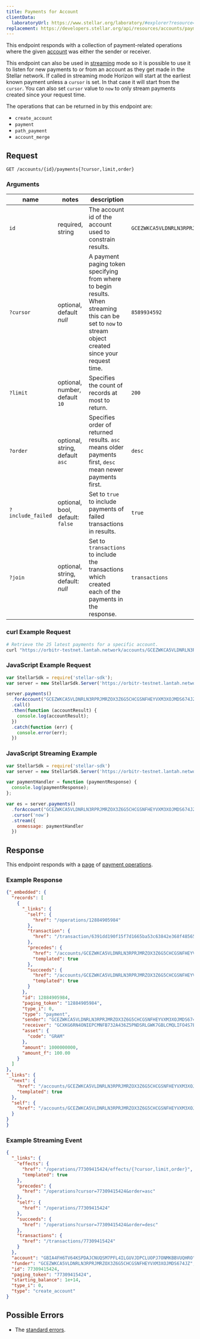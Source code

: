 ```yaml
---
title: Payments for Account
clientData:
  laboratoryUrl: https://www.stellar.org/laboratory/#explorer?resource=payments&endpoint=for_account
replacement: https://developers.stellar.org/api/resources/accounts/payments/
---
```


This endpoint responds with a collection of payment-related operations where the given
[account](../resources/account.md) was either the sender or receiver.

This endpoint can also be used in [streaming](../streaming.md) mode so it is possible to use it to
listen for new payments to or from an account as they get made in the Stellar network.
If called in streaming mode Horizon will start at the earliest known payment unless a `cursor` is
set. In that case it will start from the `cursor`. You can also set `cursor` value to `now` to only
stream payments created since your request time.

The operations that can be returned in by this endpoint are:
- `create_account`
- `payment`
- `path_payment`
- `account_merge`

## Request

```
GET /accounts/{id}/payments{?cursor,limit,order}
```

### Arguments

| name | notes | description | example |
| ---- | ----- | ----------- | ------- |
| `id` | required, string | The account id of the account used to constrain results. | `GCEZWKCA5VLDNRLN3RPRJMRZOX3Z6G5CHCGSNFHEYVXM3XOJMDS674JZ` |
| `?cursor` | optional, default _null_ | A payment paging token specifying from where to begin results. When streaming this can be set to `now` to stream object created since your request time. | `8589934592` |
| `?limit` | optional, number, default `10` | Specifies the count of records at most to return. | `200` |
| `?order` | optional, string, default `asc` | Specifies order of returned results. `asc` means older payments first, `desc` mean newer payments first. | `desc` |
| `?include_failed` | optional, bool, default: `false` | Set to `true` to include payments of failed transactions in results. | `true` |
| `?join` | optional, string, default: _null_ | Set to `transactions` to include the transactions which created each of the payments in the response. | `transactions` |

### curl Example Request

```bash
# Retrieve the 25 latest payments for a specific account.
curl "https://orbitr-testnet.lantah.network/accounts/GCEZWKCA5VLDNRLN3RPRJMRZOX3Z6G5CHCGSNFHEYVXM3XOJMDS674JZ/payments?limit=25&order=desc"
```

### JavaScript Example Request

```javascript
var StellarSdk = require('stellar-sdk');
var server = new StellarSdk.Server('https://orbitr-testnet.lantah.network');

server.payments()
  .forAccount("GCEZWKCA5VLDNRLN3RPRJMRZOX3Z6G5CHCGSNFHEYVXM3XOJMDS674JZ")
  .call()
  .then(function (accountResult) {
    console.log(accountResult);
  })
  .catch(function (err) {
    console.error(err);
  })
```

### JavaScript Streaming Example

```javascript
var StellarSdk = require('stellar-sdk')
var server = new StellarSdk.Server('https://orbitr-testnet.lantah.network');

var paymentHandler = function (paymentResponse) {
  console.log(paymentResponse);
};

var es = server.payments()
  .forAccount("GCEZWKCA5VLDNRLN3RPRJMRZOX3Z6G5CHCGSNFHEYVXM3XOJMDS674JZ")
  .cursor('now')
  .stream({
    onmessage: paymentHandler
  })
```

## Response

This endpoint responds with a [page](../resources/page.md) of [payment operations](../resources/operation.md).

### Example Response

```json
{"_embedded": {
  "records": [
    {
      "_links": {
        "self": {
          "href": "/operations/12884905984"
        },
        "transaction": {
          "href": "/transaction/6391dd190f15f7d1665ba53c63842e368f485651a53d8d852ed442a446d1c69a"
        },
        "precedes": {
          "href": "/accounts/GCEZWKCA5VLDNRLN3RPRJMRZOX3Z6G5CHCGSNFHEYVXM3XOJMDS674JZ/payments?cursor=12884905984&order=asc{?limit}",
          "templated": true
        },
        "succeeds": {
          "href": "/accounts/GCEZWKCA5VLDNRLN3RPRJMRZOX3Z6G5CHCGSNFHEYVXM3XOJMDS674JZ/payments?cursor=12884905984&order=desc{?limit}",
          "templated": true
        }
      },
      "id": 12884905984,
      "paging_token": "12884905984",
      "type_i": 0,
      "type": "payment",
      "sender": "GCEZWKCA5VLDNRLN3RPRJMRZOX3Z6G5CHCGSNFHEYVXM3XOJMDS674JZ",
      "receiver": "GCXKG6RN4ONIEPCMNFB732A436Z5PNDSRLGWK7GBLCMQLIFO4S7EYWVU",
      "asset": {
        "code": "GRAM"
      },
      "amount": 1000000000,
      "amount_f": 100.00
    }
  ]
},
"_links": {
  "next": {
    "href": "/accounts/GCEZWKCA5VLDNRLN3RPRJMRZOX3Z6G5CHCGSNFHEYVXM3XOJMDS674JZ/payments?cursor=12884905984&order=asc{?limit}",
    "templated": true
  },
  "self": {
    "href": "/accounts/GCEZWKCA5VLDNRLN3RPRJMRZOX3Z6G5CHCGSNFHEYVXM3XOJMDS674JZ/payments"
  }
}
}
```

### Example Streaming Event

```json
{
  "_links": {
    "effects": {
      "href": "/operations/77309415424/effects/{?cursor,limit,order}",
      "templated": true
    },
    "precedes": {
      "href": "/operations?cursor=77309415424&order=asc"
    },
    "self": {
      "href": "/operations/77309415424"
    },
    "succeeds": {
      "href": "/operations?cursor=77309415424&order=desc"
    },
    "transactions": {
      "href": "/transactions/77309415424"
    }
  },
  "account": "GBIA4FH6TV64KSPDAJCNUQSM7PFL4ILGUVJDPCLUOPJ7ONMKBBVUQHRO",
  "funder": "GCEZWKCA5VLDNRLN3RPRJMRZOX3Z6G5CHCGSNFHEYVXM3XOJMDS674JZ",
  "id": 77309415424,
  "paging_token": "77309415424",
  "starting_balance": 1e+14,
  "type_i": 0,
  "type": "create_account"
}
```

## Possible Errors

- The [standard errors](../errors.md#standard-errors).
